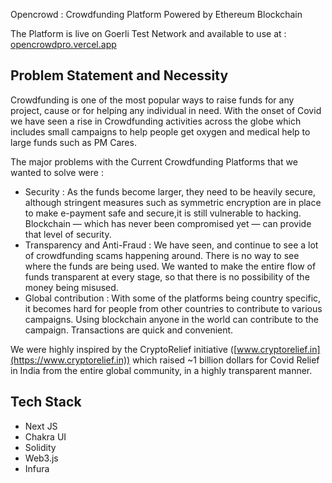 Opencrowd : Crowdfunding Platform Powered by Ethereum Blockchain

The Platform is live on Goerli Test Network and available to use at : [opencrowdpro.vercel.app](https://opencrowdpro.vercel.app/)

## Problem Statement and Necessity

Crowdfunding is one of the most popular ways to raise funds for any project, cause or for helping any individual in need. With the onset of Covid we have seen a rise in Crowdfunding activities across the globe which includes small campaigns to help people get oxygen and medical help to large funds such as PM Cares.

The major problems with the Current Crowdfunding Platforms that we wanted to solve were :

- Security : As the funds become larger, they need to be heavily secure, although stringent measures such as symmetric encryption are in place to make e-payment safe and secure,it is still vulnerable to hacking. Blockchain — which has never been compromised yet — can provide that level of security.
- Transparency and Anti-Fraud : We have seen, and continue to see a lot of crowdfunding scams happening around. There is no way to see where the funds are being used. We wanted to make the entire flow of funds transparent at every stage, so that there is no possibility of the money being misused.
- Global contribution : With some of the platforms being country specific, it becomes hard for people from other countries to contribute to various campaigns. Using blockchain anyone in the world can contribute to the campaign. Transactions are quick and convenient.

We were highly inspired by the CryptoRelief initiative ([www.cryptorelief.in](https://www.cryptorelief.in)) which raised ~1 billion dollars for Covid Relief in India from the entire global community, in a highly transparent manner.

## Tech Stack

- Next JS
- Chakra UI
- Solidity
- Web3.js
- Infura
